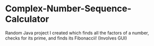# Complex-Number-Sequence-Calculator
Random Java project I created which finds all the factors of a number, checks for its prime, and finds its Fibonaccii! (Involves GUI)
